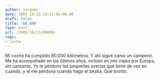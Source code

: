 ```yaml
---
author: jorgeml
date: 2005-10-13 10:12:01+00:00
draft: false
title: '80.000'
type: post
url: /2005/10/13/80000/
tags:
- coche
---
```


Mi coche ha cumplido 80.000 kilómetros. Y ahí sigue como un campeón. Me ha acompañado en los últimos años, incluso en mis viajes por Europa, sin cansarse. Yo le perdono las pequeñas averías que tiene de vez en cuando, y el me perdona cuando hago el bestia. Que bonito.
